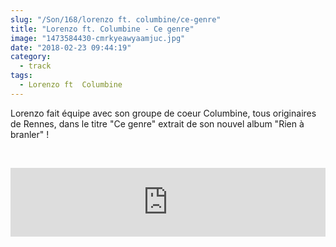 ```yaml
--- 
slug: "/Son/168/lorenzo ft. columbine/ce-genre"
title: "Lorenzo ft. Columbine - Ce genre"
image: "1473584430-cmrkyeawyaamjuc.jpg"
date: "2018-02-23 09:44:19"
category:
  - track
tags:
  - Lorenzo ft  Columbine
---
```

<p>Lorenzo fait équipe avec son groupe de coeur Columbine, tous originaires de Rennes, dans le titre "Ce genre" extrait de son nouvel album "Rien à branler" !</p><br/><p><iframe src="https://tools.applemusic.com/embed/v1/song/1347870454?country=fr" height="110px" width="100%" frameborder="0"></iframe></p>